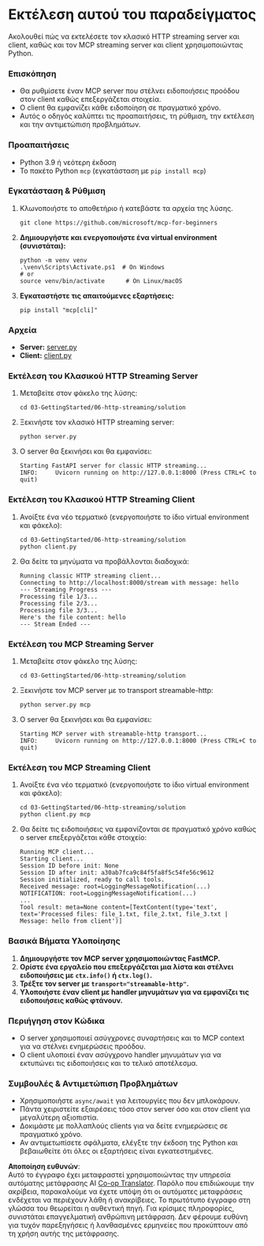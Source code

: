 <!--
CO_OP_TRANSLATOR_METADATA:
{
  "original_hash": "4c4da5949611d91b06d8a5d450aae8d6",
  "translation_date": "2025-07-13T21:19:53+00:00",
  "source_file": "03-GettingStarted/06-http-streaming/solution/python/README.md",
  "language_code": "el"
}
-->
# Εκτέλεση αυτού του παραδείγματος

Ακολουθεί πώς να εκτελέσετε τον κλασικό HTTP streaming server και client, καθώς και τον MCP streaming server και client χρησιμοποιώντας Python.

### Επισκόπηση

- Θα ρυθμίσετε έναν MCP server που στέλνει ειδοποιήσεις προόδου στον client καθώς επεξεργάζεται στοιχεία.
- Ο client θα εμφανίζει κάθε ειδοποίηση σε πραγματικό χρόνο.
- Αυτός ο οδηγός καλύπτει τις προαπαιτήσεις, τη ρύθμιση, την εκτέλεση και την αντιμετώπιση προβλημάτων.

### Προαπαιτήσεις

- Python 3.9 ή νεότερη έκδοση
- Το πακέτο Python `mcp` (εγκατάσταση με `pip install mcp`)

### Εγκατάσταση & Ρύθμιση

1. Κλωνοποιήστε το αποθετήριο ή κατεβάστε τα αρχεία της λύσης.

   ```pwsh
   git clone https://github.com/microsoft/mcp-for-beginners
   ```

1. **Δημιουργήστε και ενεργοποιήστε ένα virtual environment (συνιστάται):**

   ```pwsh
   python -m venv venv
   .\venv\Scripts\Activate.ps1  # On Windows
   # or
   source venv/bin/activate      # On Linux/macOS
   ```

1. **Εγκαταστήστε τις απαιτούμενες εξαρτήσεις:**

   ```pwsh
   pip install "mcp[cli]"
   ```

### Αρχεία

- **Server:** [server.py](../../../../../../03-GettingStarted/06-http-streaming/solution/python/server.py)
- **Client:** [client.py](../../../../../../03-GettingStarted/06-http-streaming/solution/python/client.py)

### Εκτέλεση του Κλασικού HTTP Streaming Server

1. Μεταβείτε στον φάκελο της λύσης:

   ```pwsh
   cd 03-GettingStarted/06-http-streaming/solution
   ```

2. Ξεκινήστε τον κλασικό HTTP streaming server:

   ```pwsh
   python server.py
   ```

3. Ο server θα ξεκινήσει και θα εμφανίσει:

   ```
   Starting FastAPI server for classic HTTP streaming...
   INFO:     Uvicorn running on http://127.0.0.1:8000 (Press CTRL+C to quit)
   ```

### Εκτέλεση του Κλασικού HTTP Streaming Client

1. Ανοίξτε ένα νέο τερματικό (ενεργοποιήστε το ίδιο virtual environment και φάκελο):

   ```pwsh
   cd 03-GettingStarted/06-http-streaming/solution
   python client.py
   ```

2. Θα δείτε τα μηνύματα να προβάλλονται διαδοχικά:

   ```text
   Running classic HTTP streaming client...
   Connecting to http://localhost:8000/stream with message: hello
   --- Streaming Progress ---
   Processing file 1/3...
   Processing file 2/3...
   Processing file 3/3...
   Here's the file content: hello
   --- Stream Ended ---
   ```

### Εκτέλεση του MCP Streaming Server

1. Μεταβείτε στον φάκελο της λύσης:
   ```pwsh
   cd 03-GettingStarted/06-http-streaming/solution
   ```
2. Ξεκινήστε τον MCP server με το transport streamable-http:
   ```pwsh
   python server.py mcp
   ```
3. Ο server θα ξεκινήσει και θα εμφανίσει:
   ```
   Starting MCP server with streamable-http transport...
   INFO:     Uvicorn running on http://127.0.0.1:8000 (Press CTRL+C to quit)
   ```

### Εκτέλεση του MCP Streaming Client

1. Ανοίξτε ένα νέο τερματικό (ενεργοποιήστε το ίδιο virtual environment και φάκελο):
   ```pwsh
   cd 03-GettingStarted/06-http-streaming/solution
   python client.py mcp
   ```
2. Θα δείτε τις ειδοποιήσεις να εμφανίζονται σε πραγματικό χρόνο καθώς ο server επεξεργάζεται κάθε στοιχείο:
   ```
   Running MCP client...
   Starting client...
   Session ID before init: None
   Session ID after init: a30ab7fca9c84f5fa8f5c54fe56c9612
   Session initialized, ready to call tools.
   Received message: root=LoggingMessageNotification(...)
   NOTIFICATION: root=LoggingMessageNotification(...)
   ...
   Tool result: meta=None content=[TextContent(type='text', text='Processed files: file_1.txt, file_2.txt, file_3.txt | Message: hello from client')]
   ```

### Βασικά Βήματα Υλοποίησης

1. **Δημιουργήστε τον MCP server χρησιμοποιώντας FastMCP.**
2. **Ορίστε ένα εργαλείο που επεξεργάζεται μια λίστα και στέλνει ειδοποιήσεις με `ctx.info()` ή `ctx.log()`.**
3. **Τρέξτε τον server με `transport="streamable-http"`.**
4. **Υλοποιήστε έναν client με handler μηνυμάτων για να εμφανίζει τις ειδοποιήσεις καθώς φτάνουν.**

### Περιήγηση στον Κώδικα
- Ο server χρησιμοποιεί ασύγχρονες συναρτήσεις και το MCP context για να στέλνει ενημερώσεις προόδου.
- Ο client υλοποιεί έναν ασύγχρονο handler μηνυμάτων για να εκτυπώνει τις ειδοποιήσεις και το τελικό αποτέλεσμα.

### Συμβουλές & Αντιμετώπιση Προβλημάτων

- Χρησιμοποιήστε `async/await` για λειτουργίες που δεν μπλοκάρουν.
- Πάντα χειριστείτε εξαιρέσεις τόσο στον server όσο και στον client για μεγαλύτερη αξιοπιστία.
- Δοκιμάστε με πολλαπλούς clients για να δείτε ενημερώσεις σε πραγματικό χρόνο.
- Αν αντιμετωπίσετε σφάλματα, ελέγξτε την έκδοση της Python και βεβαιωθείτε ότι όλες οι εξαρτήσεις είναι εγκατεστημένες.

**Αποποίηση ευθυνών**:  
Αυτό το έγγραφο έχει μεταφραστεί χρησιμοποιώντας την υπηρεσία αυτόματης μετάφρασης AI [Co-op Translator](https://github.com/Azure/co-op-translator). Παρόλο που επιδιώκουμε την ακρίβεια, παρακαλούμε να έχετε υπόψη ότι οι αυτόματες μεταφράσεις ενδέχεται να περιέχουν λάθη ή ανακρίβειες. Το πρωτότυπο έγγραφο στη γλώσσα του θεωρείται η αυθεντική πηγή. Για κρίσιμες πληροφορίες, συνιστάται επαγγελματική ανθρώπινη μετάφραση. Δεν φέρουμε ευθύνη για τυχόν παρεξηγήσεις ή λανθασμένες ερμηνείες που προκύπτουν από τη χρήση αυτής της μετάφρασης.